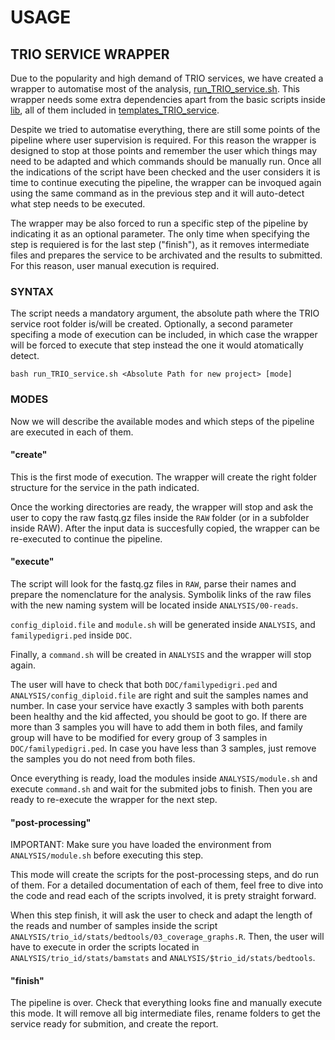 # USAGE

## TRIO SERVICE WRAPPER

Due to the popularity and high demand of TRIO services, we have created a wrapper to automatise most of the analysis, [run_TRIO_service.sh](https://github.com/BU-ISCIII/exome_pipeline/blob/develop/run_TRIO_service.sh). This wrapper needs some extra dependencies apart from the basic scripts inside [lib](https://github.com/BU-ISCIII/exome_pipeline/tree/develop/lib), all of them included in [templates_TRIO_service](https://github.com/BU-ISCIII/exome_pipeline/tree/develop/templates_TRIO_service).

Despite we tried to automatise everything, there are still some points of the pipeline where user supervision is required. For this reason the wrapper is designed to stop at those points and remember the user which things may need to be adapted and which commands should be manually run. Once all the indications of the script have been checked and the user considers it is time to continue executing the pipeline, the wrapper can be invoqued again using the same command as in the previous step and it will auto-detect what step needs to be executed.

The wrapper may be also forced to run a specific step of the pipeline by indicating it as an optional parameter. The only time when specifying the step is requiered is for the last step ("finish"), as it removes intermediate files and prepares the service to be archivated and the results to submitted. For this reason, user manual execution is required.

### SYNTAX

The script needs a mandatory argument, the absolute path where the TRIO service root folder is/will be created. Optionally, a second parameter specifing a mode of execution can be included, in which case the wrapper will be forced to execute that step instead the one it would atomatically detect.

`bash run_TRIO_service.sh <Absolute Path for new project> [mode]`

### MODES

Now we will describe the available modes and which steps of the pipeline are executed in each of them.

#### "create"

This is the first mode of execution. The wrapper will create the right folder structure for the service in the path indicated.

Once the working directories are ready, the wrapper will stop and ask the user to copy the raw fastq.gz files inside the `RAW` folder (or in a subfolder inside RAW). After the input data is succesfully copied, the wrapper can be re-executed to continue the pipeline.

#### "execute"

The script will look for the fastq.gz files in `RAW`, parse their names and prepare the nomenclature for the analysis. Symbolik links of the raw files with the new naming system will be located inside `ANALYSIS/00-reads`. 

`config_diploid.file` and `module.sh` will be generated inside `ANALYSIS`, and `familypedigri.ped` inside `DOC`.

Finally, a `command.sh` will be created in `ANALYSIS` and the wrapper will stop again.

The user will have to check that both `DOC/familypedigri.ped` and `ANALYSIS/config_diploid.file` are right and suit the samples names and number. In case your service have exactly 3 samples with both parents been healthy and the kid affected, you should be goot to go. If there are more than 3 samples you will have to add them in both files, and family group will have to be modified for every group of 3 samples in `DOC/familypedigri.ped`. In case you have less than 3 samples, just remove the samples you do not need from both files.

Once everything is ready, load the modules inside `ANALYSIS/module.sh` and execute `command.sh` and wait for the submited jobs to finish. Then you are ready to re-execute the wrapper for the next step.

#### "post-processing"

IMPORTANT: Make sure you have loaded the environment from `ANALYSIS/module.sh` before executing this step.

This mode will create the scripts for the post-processing steps, and do run of them. For a detailed documentation of each of them, feel free to dive into the code and read each of the scripts involved, it is prety straight forward.

When this step finish, it will ask the user to check and adapt the length of the reads and number of samples inside the script `ANALYSIS/trio_id/stats/bedtools/03_coverage_graphs.R`. Then, the user will have to execute in order the scripts located in `ANALYSIS/trio_id/stats/bamstats` and `ANALYSIS/$trio_id/stats/bedtools`.

#### "finish"

The pipeline is over. Check that everything looks fine and manually execute this mode. It will remove all big intermediate files, rename folders to get the service ready for submition, and create the report.
